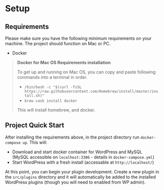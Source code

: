 # Setup

## Requirements

Please make sure you have the following minimum requirements on your machine. The project should function on Mac or PC.

 - Docker 

> **Docker for Mac OS Requirements installation**
>
> To get up and running on Mac OS, you can copy and paste following commands into a terminal in order.
>
> - `/bin/bash -c "$(curl -fsSL https://raw.githubusercontent.com/Homebrew/install/master/install.sh)"`
> - `brew cask install docker`
>
> This will install homebrew, and docker.

## Project Quick Start

After installing the requirements above, in the project directory run `docker-compose up`. This will:

 - Download and start docker container for WordPress and MySQL (MySQL accessible on `localhost:3306` - details in `docker-compose.yml`)
 - Start WordPress with a fresh install (accessable at `http://localhost/`)

At this point, you can begin your plugin development. Create a new plugin in the `src/plugins` directory and it will automatically be added to the installed WordPress plugins (though you will need to enabled from WP admin).